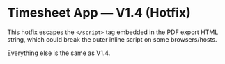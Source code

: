 # Timesheet App — V1.4 (Hotfix)
This hotfix escapes the `</script>` tag embedded in the PDF export HTML string, which could break the outer inline script on some browsers/hosts.

Everything else is the same as V1.4.
